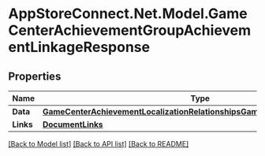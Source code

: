 # AppStoreConnect.Net.Model.GameCenterAchievementGroupAchievementLinkageResponse

## Properties

Name | Type | Description | Notes
------------ | ------------- | ------------- | -------------
**Data** | [**GameCenterAchievementLocalizationRelationshipsGameCenterAchievementData**](GameCenterAchievementLocalizationRelationshipsGameCenterAchievementData.md) |  | 
**Links** | [**DocumentLinks**](DocumentLinks.md) |  | 

[[Back to Model list]](../README.md#documentation-for-models) [[Back to API list]](../README.md#documentation-for-api-endpoints) [[Back to README]](../README.md)

